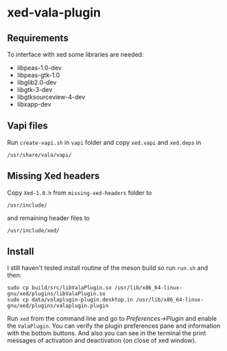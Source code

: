 # xed-vala-plugin

## Requirements

To interface with xed some libraries are needed:

* libpeas-1.0-dev
* libpeas-gtk-1.0
* libglib2.0-dev
* libgtk-3-dev
* libgtksourceview-4-dev
* libxapp-dev
  
## Vapi files

Run <code>create-vapi.sh</code> in <code>vapi</code> folder and copy <code>xed.vapi</code> and <code>xed.deps</code> in 
    
    /usr/share/vala/vapi/

## Missing Xed headers

Copy <code>Xed-1.0.h</code> from <code>missing-xed-headers</code> folder to

    /usr/include/

and remaining header files to

    /usr/include/xed/

## Install

I still haven't tested install routine of the meson build so run <code>run.sh</code> and then:

    sudo cp build/src/libValaPlugin.so /usr/lib/x86_64-linux-gnu/xed/plugins/libValaPlugin.so
    sudo cp data/valaplugin-plugin.desktop.in /usr/lib/x86_64-linux-gnu/xed/plugins/valaplugin.plugin

Run <code>xed</code> from the command line and go to <i>Preferences->Plugin</i> and enable the <code>ValaPlugin</code>. 
You can verify the plugin preferences pane and information with the bottom buttons.
And also you can see in the terminal the print messages of activation and deactivation (on close of xed window).
